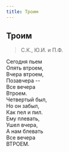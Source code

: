 ```yaml
---
title: Троим
---
```

## Троим

> С.К., Ю.И. и П.Ф.

Сегодня пьем  
Опять втроем,  
Вчера втроем,  
Позавчера --  
Все вечера  
Втроем.  
Четвертый был,  
Но он забыл,  
Как пел и пил.  
Ему плевать,  
Ушел вчера,  
А нам блевать  
Все вечера  
ВТРОЕМ.